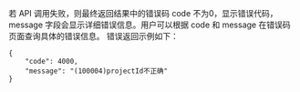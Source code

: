 若 API 调用失败，则最终返回结果中的错误码 code 不为0，显示错误代码，message 字段会显示详细错误信息。用户可以根据 code 和 message 在错误码页面查询具体的错误信息。
错误返回示例如下：
```
{
    "code": 4000,
    "message": "(100004)projectId不正确"
}
```
